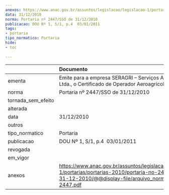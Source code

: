 ```yaml
---
anexos: https://www.anac.gov.br/assuntos/legislacao/legislacao-1/portarias/portarias-2010/portaria-no-2447-sso-de-31-12-2010/@@display-file/arquivo_norma/PA2010-2447.pdf
data: 31/12/2010
norma: Portaria nº 2447/SSO de 31/12/2010
publicacao: DOU Nº 1, S/1, p.4  03/01/2011
tags:
- portaria
tipo_normatico: Portaria
hide: 
- toc 
 
---
```


|                    | Documento                                                                                                                                                         |
|:-------------------|:------------------------------------------------------------------------------------------------------------------------------------------------------------------|
| ementa             | Emite para a empresa SERAGRI – Serviços Aero Agrícolas Ltda., o Certificado de Operador Aeroagrícola.                                                             |
| norma              | Portaria nº 2447/SSO de 31/12/2010                                                                                                                                |
| tornada_sem_efeito |                                                                                                                                                                   |
| alterada           |                                                                                                                                                                   |
| data               | 31/12/2010                                                                                                                                                        |
| outros             |                                                                                                                                                                   |
| tipo_normatico     | Portaria                                                                                                                                                          |
| publicacao         | DOU Nº 1, S/1, p.4  03/01/2011                                                                                                                                    |
| revogada           |                                                                                                                                                                   |
| em_vigor           |                                                                                                                                                                   |
| anexos             | https://www.anac.gov.br/assuntos/legislacao/legislacao-1/portarias/portarias-2010/portaria-no-2447-sso-de-31-12-2010/@@display-file/arquivo_norma/PA2010-2447.pdf |